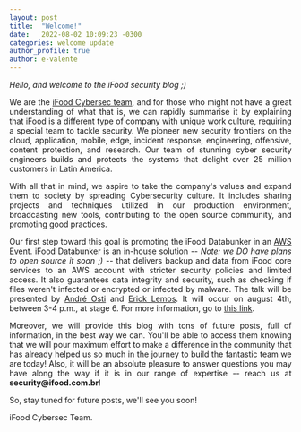 ```yaml
---
layout: post
title:  "Welcome!"
date:   2022-08-02 10:09:23 -0300
categories: welcome update
author_profile: true
author: e-valente
---
```


_Hello, and welcome to the iFood security blog ;)_

<p style="text-align: justify;">
We are the <a href="/about">iFood Cybersec team</a>, and for those who might not have a great understanding of what that is, we can rapidly summarise it by explaining that <a href="https://institucional.ifood.com.br/">iFood</a> is a different type of company with unique work culture, requiring a special team to tackle security. We pioneer new security frontiers on the cloud, application, mobile, edge, incident response, engineering, offensive, content protection, and research. Our team of stunning cyber security engineers builds and protects the systems that delight over 25 million customers in Latin America.
</p>

<p style="text-align: justify;">
With all that in mind, we aspire to take the company's values and expand them to society by spreading Cybersecurity culture. It includes sharing projects and techniques utilized in our production environment, broadcasting new tools, contributing to the open source community, and promoting good practices.
</p>

<p style="text-align: justify;">
Our first step toward this goal is promoting the iFood Databunker in an <a href="https://aws.amazon.com/pt/events/summits/sao-paulo/">AWS Event</a>. iFood Databunker is an in-house solution  -- <em>Note: we DO have plans to open source it soon ;) </em>-- that delivers backup and data from iFood core services to an AWS account with stricter security policies and limited access. It also guarantees data integrity and security, such as checking if files weren't infected or encrypted or infected by malware. The talk will be presented by <a href="https://www.linkedin.com/in/andreosti">André Osti</a> and <a href="https://www.linkedin.com/in/erick-lemos-1213b832/">Erick Lemos</a>. It will occur on august 4th, between 3-4 p.m., at stage 6. For more information, go to <a href="https://aws.amazon.com/pt/events/summits/sao-paulo/agenda/?amer-summit-card.sort-by=item.additionalFields.startDateTime&amer-summit-card.sort-order=asc&awsf.amer-summit-day=day%232022-08-03%7Cday%232022-08-04&awsf.amer-summit-session=*all&awsf.amer-summit-level=*all&awsf.amer-summit-category=*all&awsf.amer-summit-customer-persona=*all&amer-summit-card.q=iFood&amer-summit-card.q_operator=AND">this link</a>.
</p>

<p style="text-align: justify;">
Moreover, we will provide this blog with tons of future posts, full of information, in the best way we can. You'll be able to access them knowing that we will pour maximum effort to make a difference in the community that has already helped us so much in the journey to build the fantastic team we are today! Also, it will be an absolute pleasure to answer questions you may have along the way if it is in our range of expertise -- reach us at <b>security@ifood.com.br</b>!
</p>

So, stay tuned for future posts, we'll see you soon!

iFood Cybersec Team.
